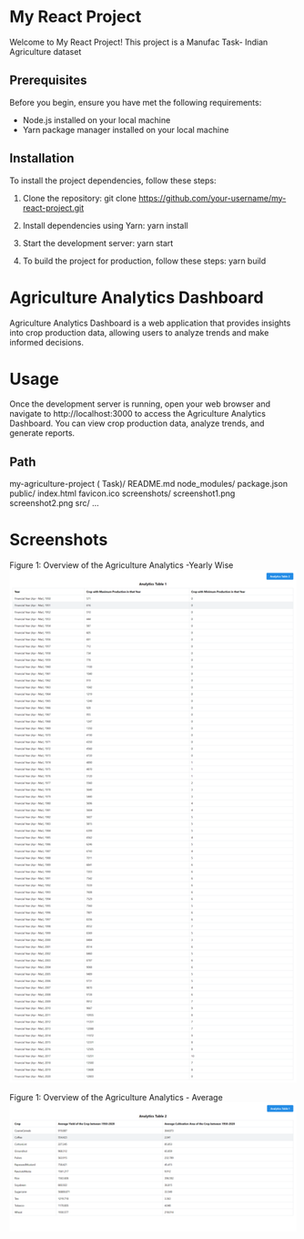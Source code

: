 
# My React Project

Welcome to My React Project! This project is a Manufac Task-  Indian Agriculture dataset

## Prerequisites

Before you begin, ensure you have met the following requirements:

- Node.js installed on your local machine
- Yarn package manager installed on your local machine

## Installation

To install the project dependencies, follow these steps:

1. Clone the repository:
   git clone https://github.com/your-username/my-react-project.git

2. Install dependencies using Yarn:
   yarn install

3. Start the development server:
   yarn start

4. To build the project for production, follow these steps:
   yarn build





# Agriculture Analytics Dashboard
Agriculture Analytics Dashboard is a web application that provides insights into crop production data, allowing users to analyze trends and make informed decisions.

# Usage
Once the development server is running, open your web browser and navigate to http://localhost:3000 to access the Agriculture Analytics Dashboard. You can view crop production data, analyze trends, and generate reports.

## Path
my-agriculture-project ( Task)/
  README.md
  node_modules/
  package.json
  public/
    index.html
    favicon.ico
    screenshots/
      screenshot1.png
      screenshot2.png
  src/
    ...


# Screenshots

Figure 1: Overview of the Agriculture Analytics -Yearly Wise 
![Analytics 1 ](public/screenshot/screenshot1.png)

Figure 1: Overview of the Agriculture Analytics  - Average
![Analytics 2 ](public/screenshot/screenshot2.png)
